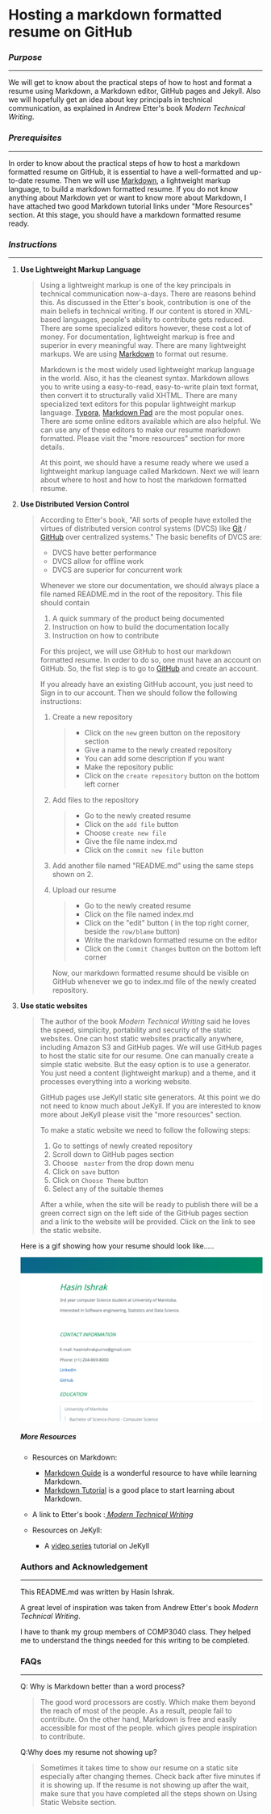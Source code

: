 # Hosting a markdown formatted resume on GitHub



### *Purpose*

---

We will get to know about the practical steps of how to host and format a resume using Markdown, a Markdown editor, GitHub pages and Jekyll. Also we will hopefully get an idea about key principals in technical communication, as explained in Andrew Etter's book *Modern Technical Writing*.



### *Prerequisites*

---

In order to know about the practical steps of how to host a markdown formatted resume on GitHub, it is essential to have a well-formatted and up-to-date resume. Then we will use [Markdown](https://en.wikipedia.org/wiki/Markdown), a lightweight markup language, to build a markdown formatted resume. If you do not know anything about Markdown yet or want to know more about Markdown, I have attached two good Markdown tutorial links under "More Resources" section. At this stage, you should have a markdown formatted resume ready.

### *Instructions*

---

1. **Use Lightweight Markup** **Language**

   > Using a lightweight markup is one of the key principals in technical communication now-a-days. There are reasons behind this. As discussed in the Etter's book, contribution is one of the main beliefs in technical writing.  If our content is stored in XML-based languages, people's ability to contribute gets reduced. There are some specialized editors however, these cost a lot of money. For documentation, lightweight markup is free and superior in every meaningful way. There are many lightweight markups. We are using [Markdown](https://daringfireball.net/projects/markdown/) to format out resume.
   >
   > Markdown is the most widely used lightweight markup language in the world. Also, it has the cleanest syntax. Markdown allows you to write using a easy-to-read, easy-to-write plain text format, then convert it to structurally valid XHTML. There are many specialized text editors for this popular lightweight markup language. [Typora](https://typora.io/), [Markdown Pad](http://markdownpad.com/) are the most popular ones. There are some online editors available which are also helpful. We can use any of these editors to make our resume markdown formatted. Please visit the "more resources" section for more details.
   >
   > At this point, we should have a resume ready where we used a lightweight markup language called Markdown. Next we will learn about where to host and how to host the markdown formatted resume.

   

2. **Use Distributed Version Control**

   > According to Etter's book, "All sorts of people have extolled the virtues of distributed version control systems (DVCS) like [Git](https://git-scm.com/) / [GitHub](https://github.com) over centralized systems." The basic benefits of DVCS are:
   >
   > * DVCS have better performance
   > * DVCS allow for offline work
   > * DVCS are superior for concurrent work
   >
   > Whenever we store our documentation, we should always place a file named README.md in the root of the repository. This file should contain
   >
   > 1. A quick summary of the product being documented
   > 2. Instruction on how to build the documentation locally
   > 3. Instruction on how to contribute
   >
   > For this project, we will use GitHub to host our markdown formatted resume. In order to do so, one  must have an account on GitHub. So, the fist step is to go to [GitHub](https://github.com) and create an account.
   >
   > If you already have an existing GitHub account, you just need to Sign in to our account. Then we should follow the following instructions:
   >
   > 1. Create a new repository
   >
   >    > * Click on the `new` green button on the repository section
   >    > * Give a name to the newly created repository
   >    > * You can add some description if you want
   >    > * Make the repository public 
   >    > * Click on the `create repository` button on the bottom left corner
   >
   > 2. Add files to the repository
   >
   >    > * Go to the newly created resume
   >    > * Click on the `add file` button 
   >    > * Choose `create new file` 
   >    > * Give the file name index.md
   >    > * Click on the `commit new file` button
   >
   > 3. Add another file named "README.md" using the same steps shown on 2.
   >
   > 4. Upload our resume
   >
   >    > * Go to the newly created resume
   >    > * Click on the file named index.md
   >    > * Click on the "edit" button ( in the top right corner, beside the `row/blame` button)
   >    > * Write the markdown formatted resume on the editor
   >    > * Click on the `Commit Changes` button on the bottom left corner
   >
   >    Now, our markdown formatted resume should be visible on GitHub whenever we go to index.md file of the newly created repository.

   

3. **Use static websites**

   > The author of the book _Modern Technical Writing_ said he loves the speed, simplicity, portability and security of the static websites. One can host static websites practically anywhere, including Amazon S3 and GitHub pages. We will use GitHub pages to host the static site for our resume. One can manually create a simple static website. But the easy option is to use a generator. You just need a content (lightweight markup) and a theme, and it processes everything into a working website.
   >
   > GitHub pages use JeKyll static site generators. At this point we do not need to know much about JeKyll. If you are interested to know more about JeKyll please visit the "more resources" section.
   >
   > To make a static website we need to follow the following steps:
   >
   > 1. Go to settings of newly created repository
   > 2. Scroll down to GitHub pages section
   > 3. Choose ` master` from the drop down menu
   > 4. Click on `save` button
   > 5. Click on `Choose Theme` button
   > 6. Select any of the suitable themes
   >
   > After a while, when the site will be ready to publish there will be a green correct sign on the left side of the GitHub pages section and a link to the website will be provided. Click on the link to see the static website.
   
   Here is a gif showing how your resume should look like.....

   ![](https://github.com/hasinishrak/COMP3040/blob/main/Screen%20Shot%202020-11-03%20at%207.55.26%20PM.png)

   

   ##### More Resources

   * Resources on Markdown:
     * [Markdown Guide](https://www.markdownguide.org/extended-syntax/#strikethrough) is a wonderful resource to have while learning Markdown.
     * [Markdown Tutorial](https://www.markdowntutorial.com) is a good place to start learning about Markdown.

   * A link to Etter's book :[ _Modern Technical Writing_ ](https://www.amazon.ca/Modern-Technical-Writing-Introduction-Documentation-ebook/dp/B01A2QL9SS/ref=sr_1_1?crid=331C6HXMEK2GK&dchild=1&keywords=modern+technical+writing+by+andrew+etter&qid=1604455886&sprefix=modern+tech%2Caps%2C213&sr=8-1)

   * Resources on JeKyll:
     * A [video series](https://www.youtube.com/playlist?list=PLLAZ4kZ9dFpOPV5C5Ay0pHaa0RJFhcmcB) tutorial on JeKyll

   

   ### Authors and Acknowledgement

   ---

   This README.md was written by Hasin Ishrak.

   A great level of inspiration was taken from Andrew Etter's book _Modern Technical Writing_.

   I have to thank my group members of COMP3040 class. They helped me to understand the things needed for this writing to be completed.

   ### FAQs

   ---

   Q: Why is Markdown better than a word process?

   > The good word processors are costly. Which make them beyond the reach of most of the people. As a result, people fail to contribute. On the other hand, Markdown is free and easily accessible for most of the people. which gives people inspiration to contribute.

   Q:Why does my resume not showing up?

   > Sometimes it takes time to show our resume on a static site especially after changing themes. Check back after five minutes if it is showing up. If the resume is not showing up after the wait, make sure that you have completed all the steps shown on Using Static Website section.
